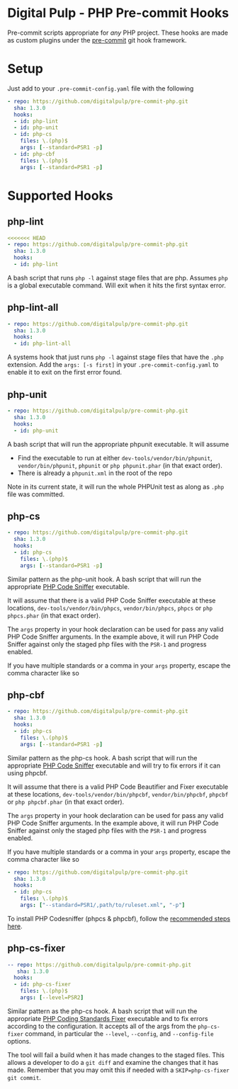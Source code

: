 # Digital Pulp - PHP Pre-commit Hooks

Pre-commit scripts appropriate for *any* PHP project. These hooks are made as custom plugins under the [pre-commit](http://pre-commit.com/#new-hooks) git hook framework.

# Setup

Just add to your `.pre-commit-config.yaml` file with the following

```yaml
- repo: https://github.com/digitalpulp/pre-commit-php.git
  sha: 1.3.0
  hooks:
  - id: php-lint
  - id: php-unit
  - id: php-cs
    files: \.(php)$
    args: [--standard=PSR1 -p]
  - id: php-cbf
    files: \.(php)$
    args: [--standard=PSR1 -p]
```

# Supported Hooks

## php-lint

```yaml
<<<<<<< HEAD
- repo: https://github.com/digitalpulp/pre-commit-php.git
  sha: 1.3.0
  hooks:
  - id: php-lint
```

A bash script that runs `php -l` against stage files that are php. Assumes `php` is a global executable command. Will exit when it hits the first syntax error.

## php-lint-all

```yaml
- repo: https://github.com/digitalpulp/pre-commit-php.git
  sha: 1.3.0
  hooks:
  - id: php-lint-all
```

A systems hook that just runs `php -l` against stage files that have the `.php` extension. Add the `args: [-s first]` in your `.pre-commit-config.yaml` to enable it to exit on the first error found.

## php-unit


```yaml
- repo: https://github.com/digitalpulp/pre-commit-php.git
  sha: 1.3.0
  hooks:
  - id: php-unit
```

A bash script that will run the appropriate phpunit executable. It will assume

  - Find the executable to run at either `dev-tools/vendor/bin/phpunit`, `vendor/bin/phpunit`, `phpunit` or `php phpunit.phar` (in that exact order).
  - There is already a `phpunit.xml` in the root of the repo

Note in its current state, it will run the whole PHPUnit test as along as `.php` file was committed.

## php-cs

```yaml
- repo: https://github.com/digitalpulp/pre-commit-php.git
  sha: 1.3.0
  hooks:
  - id: php-cs
    files: \.(php)$
    args: [--standard=PSR1 -p]
```

Similar pattern as the php-unit hook. A bash script that will run the appropriate [PHP Code Sniffer](https://github.com/squizlabs/PHP_CodeSniffer) executable.

It will assume that there is a valid PHP Code Sniffer executable at these locations, `dev-tools/vendor/bin/phpcs`, `vendor/bin/phpcs`, `phpcs` or `php phpcs.phar` (in that exact order).

The `args` property in your hook declaration can be used for pass any valid PHP Code Sniffer arguments. In the example above, it will run PHP Code Sniffer against only the staged php files with the `PSR-1` and progress enabled.

If you have multiple standards or a comma in your `args` property, escape the comma character like so

## php-cbf

```yaml
- repo: https://github.com/digitalpulp/pre-commit-php.git
  sha: 1.3.0
  hooks:
  - id: php-cs
    files: \.(php)$
    args: [--standard=PSR1 -p]
```
Similar pattern as the php-cs hook. A bash script that will run the appropriate [PHP Code Sniffer](https://github.com/squizlabs/PHP_CodeSniffer) executable and will try to fix errors if it can using phpcbf.

It will assume that there is a valid PHP Code Beautifier and Fixer executable at these locations, `dev-tools/vendor/bin/phpcbf`, `vendor/bin/phpcbf`, `phpcbf` or `php phpcbf.phar` (in that exact order).

The `args` property in your hook declaration can be used for pass any valid PHP Code Sniffer arguments. In the example above, it will run PHP Code Sniffer against only the staged php files with the `PSR-1` and progress enabled.

If you have multiple standards or a comma in your `args` property, escape the comma character like so

```yaml
- repo: https://github.com/digitalpulp/pre-commit-php.git
  sha: 1.3.0
  hooks:
  - id: php-cs
    files: \.(php)$
    args: ["--standard=PSR1/,path/to/ruleset.xml", "-p"]
```

To install PHP Codesniffer (phpcs & phpcbf), follow the [recommended steps here](https://github.com/squizlabs/PHP_CodeSniffer#installation).

## php-cs-fixer
```yaml
-- repo: https://github.com/digitalpulp/pre-commit-php.git
   sha: 1.3.0
  hooks:
  - id: php-cs-fixer
    files: \.(php)$
    args: [--level=PSR2]
```
Similar pattern as the php-cs hook. A bash script that will run the appropriate [PHP Coding Standards Fixer](http://cs.sensiolabs.org/) executable and to fix errors according to the configuration. It accepts all of the args from the `php-cs-fixer` command, in particular the `--level`, `--config`, and `--config-file` options.

The tool will fail a build when it has made changes to the staged files. This allows a developer to do a `git diff` and examine the changes that it has made. Remember that you may omit this if needed with a `SKIP=php-cs-fixer git commit`.

